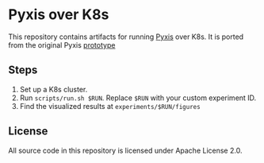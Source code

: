 # Pyxis over K8s

This repository contains artifacts for running [Pyxis](https://ieeexplore.ieee.org/document/10570339) over K8s. It is ported from the original Pyxis [prototype](https://github.com/TomQuartz/Pyxis)

## Steps

1. Set up a K8s cluster.
2. Run `scripts/run.sh $RUN`. Replace `$RUN` with your custom experiment ID.
3. Find the visualized results at `experiments/$RUN/figures`

## License

All source code in this repository is licensed under Apache License 2.0.